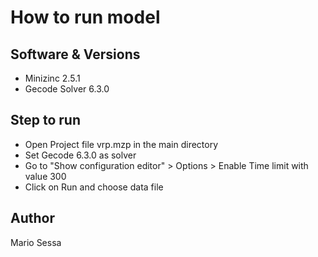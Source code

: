 # How to run model

## Software & Versions
- Minizinc 2.5.1
- Gecode Solver 6.3.0

## Step to run
- Open Project file vrp.mzp in the main directory
- Set Gecode 6.3.0 as solver
- Go to "Show configuration editor" > Options > Enable Time limit with value 300
- Click on Run and choose data file


## Author
Mario Sessa

